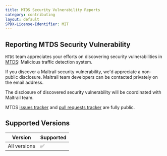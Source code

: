 ```yaml
---
title: MTDS Security Vulnerability Reports
category: contributing
layout: default
SPDX-License-Identifier: MIT
---
```


## Reporting MTDS Security Vulnerability

`MTDS` team appreciates your efforts on discovering security vulnerabilities in [MTDS](https://github.com/thehananasif/Malicious-Traffic-Detection-System-by-Hanan-Asif/): Malicious traffic detection system.

If you discover a Maltrail security vulnerability, we'd appreciate a non-public disclosure. Maltrail team developers can be contacted privately on the email address.

The disclosure of discovered security vulnerability will be coordinated with Maltrail team.

MTDS [issues tracker](https://github.com/thehananasif/Malicious-Traffic-Detection-System-by-Hanan-Asif/) and [pull requests tracker](https://github.com/thehananasif/Malicious-Traffic-Detection-System-by-Hanan-Asif/) are fully public.

## Supported Versions


| Version | Supported          |
| ------- | ------------------ |
| All versions  | :white_check_mark: |
